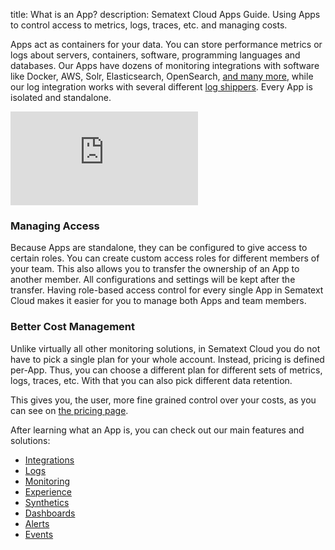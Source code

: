 title: What is an App?
description: Sematext Cloud Apps Guide. Using Apps to control access to metrics, logs, traces, etc. and managing costs.

Apps act as containers for your data. You can store performance
metrics or logs about servers, containers, software, programming
languages and databases. Our Apps have dozens of monitoring
integrations with software like Docker, AWS, Solr, Elasticsearch, OpenSearch, [and
many more](/docs/integration/), while our log
integration works with several different [log
shippers](/docs/integration/#log-shippers). Every
App is isolated and standalone.

<div class="video_container">
<iframe src="https://www.youtube.com/embed/cTFpbnlHMsI" 
frameborder="0" allow="autoplay; encrypted-media" 
allowfullscreen class="video"></iframe>
</div>

### Managing Access

Because Apps are standalone, they can be configured to give access to
certain roles. You can create custom access roles for different
members of your team. This also allows you to transfer the ownership
of an App to another member. All configurations and settings will be
kept after the transfer. Having role-based access control for every
single App in Sematext Cloud makes it easier for you to manage both
Apps and team members.

### Better Cost Management

Unlike virtually all other monitoring solutions, in Sematext Cloud you
do not have to pick a single plan for your whole account.  Instead,
pricing is defined per-App.  Thus, you can choose a different plan 
for different sets of metrics, logs, traces, etc.  With that you can
also pick different data retention.

This gives you, the user, more fine grained control over your costs,
as you can see on [the pricing page](https://sematext.com/pricing/).


After learning what an App is, you can check out our main features and solutions:

- [Integrations](/docs/guide/integrations-guide/)
- [Logs](/docs/logs/)
- [Monitoring](/docs/monitoring/)
- [Experience](/docs/experience/)
- [Synthetics](/docs/synthetics/)
- [Dashboards](/docs/dashboards/)
- [Alerts](/docs/guide/alerts-guide/)
- [Events](/docs/guide/events-guide/)
